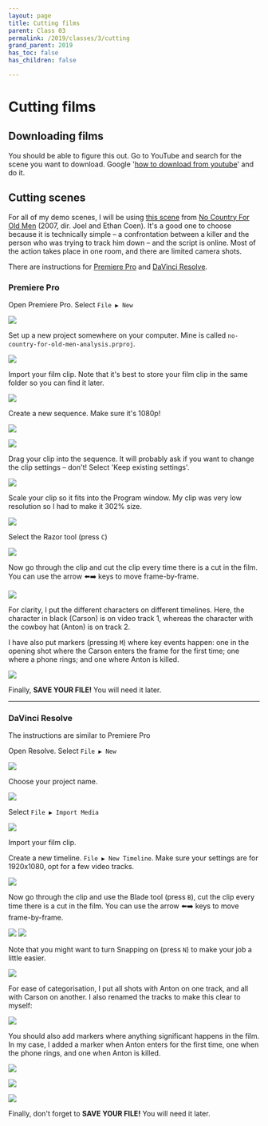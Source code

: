 ```yaml
---
layout: page
title: Cutting films
parent: Class 03
permalink: /2019/classes/3/cutting
grand_parent: 2019
has_toc: false
has_children: false

---
```

# Cutting films


## Downloading films

You should be able to figure this out. Go to YouTube and search for the scene you want to download. Google '[how to download from youtube](https://www.google.com/search?q=how+to+download+from+youtube&oq=how+to+download+from+youtube)' and do it.

## Cutting scenes

For all of my demo scenes, I will be using [this scene](https://www.youtube.com/watch?v=j6tn6eqkI94) from [No Country For Old Men](https://www.imdb.com/title/tt0477348/) (2007, dir. Joel and Ethan Coen). It's a good one to choose because it is technically simple – a confrontation between a killer and the person who was trying to track him down – and the script is online. Most of the action takes place in one room, and there are limited camera shots.

There are instructions for [Premiere Pro](#premiere-pro) and [DaVinci Resolve](#davinci-resolve).


### Premiere Pro

Open Premiere Pro. Select ```File ▶ New```



![](/assets/class-03/prem1.png)

Set up a new project somewhere on your computer. Mine is called ```no-country-for-old-men-analysis.prproj```.

![](/assets/class-03/prem2.png)

Import your film clip. Note that it's best to store your film clip in the same folder so you can find it later.

![](/assets/class-03/prem4.png)



Create a new sequence. Make sure it's 1080p!

![](/assets/class-03/prem5.png)

![](/assets/class-03/prem6.png)

Drag your clip into the sequence. It will probably ask if you want to change the clip settings – don't! Select 'Keep existing settings'.

![](/assets/class-03/prem7.png)

Scale your clip so it fits into the Program window. My clip was very low resolution so I had to make it 302% size.

![](/assets/class-03/prem8.png)

Select the Razor tool (press ```C```)

![](/assets/class-03/prem9.png)

Now go through the clip and cut the clip every time there is a cut in the film. You can use the arrow ⬅️➡️ keys to move frame-by-frame.

![](/assets/class-03/prem10.png)

For clarity, I put the different characters on different timelines. Here, the character in black (Carson) is on video track 1, whereas the character with the cowboy hat (Anton) is on track 2.

I have also put markers (pressing ```M```) where key events happen: one in the opening shot where the Carson enters the frame for the first time; one where a phone rings; and one where Anton is killed.

![](/assets/class-03/prem11.png)

Finally, **SAVE YOUR FILE!** You will need it later.





----




### DaVinci Resolve

The instructions are similar to Premiere Pro

Open Resolve. Select ```File ▶ New```

![](/assets/class-03/dv1.png)

Choose your project name.

![](/assets/class-03/dv2.png)

Select ```File ▶ Import Media```

![](/assets/class-03/dv3.png)

Import your film clip.

Create a new timeline. ```File ▶ New Timeline```. Make sure your settings are for 1920x1080, opt for a few video tracks.



![](/assets/class-03/dv4.png)

Now go through the clip and use the Blade tool (press ```B```), cut the clip every time there is a cut in the film. You can use the arrow ⬅️➡️ keys to move frame-by-frame.

![](/assets/class-03/dv6.png) ![](/assets/class-03/dv7.png)

Note that you might want to turn Snapping on (press ```N```) to make your job a little easier.

![](/assets/class-03/dv9.png)

For ease of categorisation, I put all shots with Anton on one track, and all with Carson on another. I also renamed the tracks to make this clear to myself:

![](/assets/class-03/dv10.png)

You should also add markers where anything significant happens in the film. In my case, I added a marker when Anton enters for the first time, one when the phone rings, and one when Anton is killed.

![](/assets/class-03/dv11.png)

![](/assets/class-03/dv12.png)

![](/assets/class-03/dv13.png)



Finally, don't forget to **SAVE YOUR FILE!** You will need it later.
